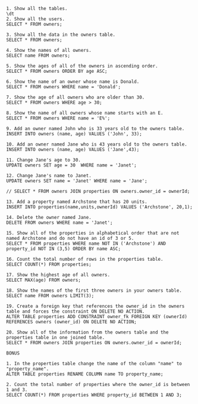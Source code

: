    1. Show all the tables.
    \dt
    2. Show all the users.
    SELECT * FROM owners;

    3. Show all the data in the owners table.
    SELECT * FROM owners;

    4. Show the names of all owners.
    SELECT name FROM owners;

    5. Show the ages of all of the owners in ascending order.
    SELECT * FROM owners ORDER BY age ASC;

    6. Show the name of an owner whose name is Donald.
    SELECT * FROM owners WHERE name = 'Donald';

    7. Show the age of all owners who are older than 30.
    SELECT * FROM owners WHERE age > 30;

    8. Show the name of all owners whose name starts with an E.
    SELECT * FROM owners WHERE name = 'E%';

    9. Add an owner named John who is 33 years old to the owners table.
    INSERT INTO owners (name, age) VALUES ('John', 33);

    10. Add an owner named Jane who is 43 years old to the owners table.
    INSERT INTO owners (name, age) VALUES ('Jane',43);

    11. Change Jane's age to 30.
    UPDATE owners SET age = 30  WHERE name = 'Janet';

    12. Change Jane's name to Janet.
    UPDATE owners SET name = 'Janet' WHERE name = 'Jane';

    // SELECT * FROM owners JOIN properties ON owners.owner_id = ownerId;

    13. Add a property named Archstone that has 20 units.
    INSERT INTO properties(name,units,ownerId) VALUES ('Archstone', 20,1);

    14. Delete the owner named Jane.
    DELETE FROM owners WHERE name = 'Janet';

    15. Show all of the properties in alphabetical order that are not named Archstone and do not have an id of 3 or 5.
    SELECT * FROM properties WHERE name NOT IN ('Archstone') AND property_id NOT IN (3,5) ORDER BY name ASC;

    16. Count the total number of rows in the properties table.
    SELECT COUNT(*) FROM properties;

    17. Show the highest age of all owners.
    SELECT MAX(age) FROM owners;

    18. Show the names of the first three owners in your owners table.
    SELECT name FROM owners LIMIT(3);

    19. Create a foreign key that references the owner_id in the owners table and forces the constraint ON DELETE NO ACTION.
    ALTER TABLE properties ADD CONSTRAINT owner_fk FOREIGN KEY (ownerId) REFERENCES owners (owner_id) ON DELETE NO ACTION;

    20. Show all of the information from the owners table and the properties table in one joined table.
    SELECT * FROM owners JOIN properties ON owners.owner_id = ownerId;

    BONUS

    1. In the properties table change the name of the column "name" to "property_name".
    ALTER TABLE properties RENAME COLUMN name TO property_name;

    2. Count the total number of properties where the owner_id is between 1 and 3.
    SELECT COUNT(*) FROM properties WHERE property_id BETWEEN 1 AND 3;

